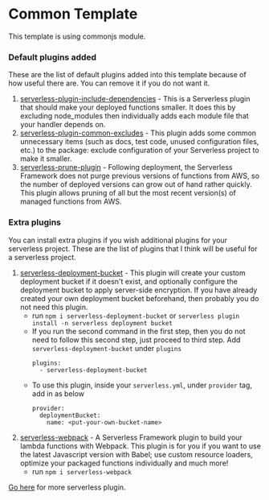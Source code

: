 # Common Template

This template is using commonjs module.

### Default plugins added

These are the list of default plugins added into this template because of how useful there are. You can remove it if you do not want it.

1. [serverless-plugin-include-dependencies](https://www.serverless.com/plugins/serverless-plugin-include-dependencies) - This is a Serverless plugin that should make your deployed functions smaller. It does this by excluding node_modules then individually adds each module file that your handler depends on.
2. [serverless-plugin-common-excludes](https://www.serverless.com/plugins/serverless-plugin-common-excludes) - This plugin adds some common unnecessary items (such as docs, test code, unused configuration files, etc.) to the package: exclude configuration of your Serverless project to make it smaller.
3. [serverless-prune-plugin](https://www.serverless.com/plugins/serverless-prune-plugin) - Following deployment, the Serverless Framework does not purge previous versions of functions from AWS, so the number of deployed versions can grow out of hand rather quickly. This plugin allows pruning of all but the most recent version(s) of managed functions from AWS.

### Extra plugins

You can install extra plugins if you wish additional plugins for your serverless project. These are the list of plugins that I think will be useful for a serverless project.

1. [serverless-deployment-bucket](https://www.serverless.com/plugins/serverless-deployment-bucket) - This plugin will create your custom deployment bucket if it doesn't exist, and optionally configure the deployment bucket to apply server-side encryption. If you have already created your own deployment bucket beforehand, then probably you do not need this plugin.
   - run `npm i serverless-deployment-bucket` or `serverless plugin install -n serverless deployment bucket`
   - If you run the second command in the first step, then you do not need to follow this second step, just proceed to third step. Add `serverless-deployment-bucket` under `plugins`
     ```
     plugins:
       - serverless-deployment-bucket
     ```
   - To use this plugin, inside your `serverless.yml`, under `provider` tag, add in as below
     ```
     provider:
       deploymentBucket:
         name: <put-your-own-bucket-name>
     ```
2. [serverless-webpack](https://www.serverless.com/plugins/serverless-webpack) - A Serverless Framework plugin to build your lambda functions with Webpack. This plugin is for you if you want to use the latest Javascript version with Babel; use custom resource loaders, optimize your packaged functions individually and much more!
   - run `npm i serverless-webpack`

[Go here](https://www.serverless.com/plugins) for more serverless plugin.

